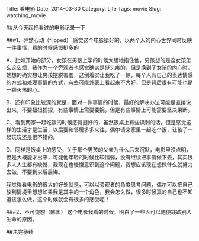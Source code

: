 Title: 看电影
Date: 2014-03-30
Category: Life
Tags: movie
Slug: watching_movie

##从今天起把看过的电影记录一下

###1、砰然心动（flipped）
感觉这个电影挺好的，以两个人的内心世界同时反映一件事情，看的时候感慨挺多的  

A、比如开始的部分，女孩在男孩上学的时候大胆地抱住他，男孩想的是这女孩怎么这么烦，我作为一个旁观者也感觉确实是挺头疼的，但是换到了女孩的内心时，她想的确实想让男孩摆脱害羞，这倒着实让我吃了一惊，每个人有自己的表达情感的方式和处理事情的方式，有些可能外表上看起来不大好，但是背后很有可能也是一颗火热的心。  

B、还有印象比较深的就是，面对一件事情的时候，最好的解决办法可能是直接说出来，不要扭扭捏捏，有些事情上需要委婉，但是有些事情上可能需要坚决果断。  

C、看到两家一起吃饭的时候感觉挺好的，虽然饭桌上有些讽刺的话，但是感觉这样的生活才是生活，以后要和邻居多多来往，偶尔请来家里一起吃个饭，让孩子一起玩玩还是很不错的。  

D、同样是饭桌上的感受，关于那个男孩的父亲为什么后来沉默，电影里没点明，但是大概能才出来，可能他年轻的时候比较懦弱，没有继续把事情做下去，其实很多人人生都有缺憾，我现在也慢慢意识到这个问题，我想应该现在想做什么就努力去做，不要到以后后悔。  

我觉得看电影的很大的好处就是，可以以旁观者的角度思考问题，偶尔可以把自己放到情境里想想如果我是其中的一个角色，我会怎么做，很多时候真的自己也不知道该怎么做，这个时候就会有很多的感受呢！

###2、不可饶恕（韩国）
这个电影我看的时候，明白了一些人可以随便践踏别人生命的原因。


##未完待续